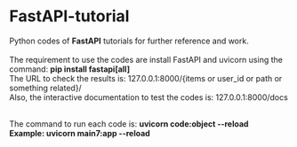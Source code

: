 # FastAPI-tutorial
Python codes of **FastAPI** tutorials for further reference and work. </br></br>
The requirement to use the codes are install FastAPI and uvicorn using the command: **pip install fastapi[all]**</br>
The URL to check the results is: 127.0.0.1:8000/{items or user_id or path or something related}/</br>
Also, the interactive documentation to test the codes is: 127.0.0.1:8000/docs</br> </br>

The command to run each code is: **uvicorn code:object --reload** </br>
**Example: uvicorn main7:app --reload**
